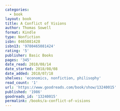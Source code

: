 ```yaml
---
categories:
  - book
layout: book
title: A Conflict of Visions
author: Thomas Sowell
format: Kindle
type: Nonfiction
isbn: 0465081428
isbn13: '9780465081424'
rating: '5'
publisher: Basic Books
pages: '345'
date_read: 2018/08/14
date_started: 2018/08/08
date_added: 2018/07/18
shelves: 'economics, nonfiction, philisophy'
read_count: '1'
url: 'https://www.goodreads.com/book/show/13240015'
published: '1986'
goodreads_id: '13240015'
permalink: /books/a-conflict-of-visions
---
```



